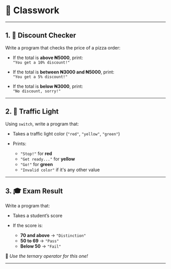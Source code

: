 # 📘 Classwork

---

## 1. 🍕 Discount Checker

Write a program that checks the price of a pizza order:

- If the total is **above ₦5000**, print:  
  `"You get a 10% discount!"`

- If the total is **between ₦3000 and ₦5000**, print:  
  `"You get a 5% discount!"`

- If the total is **below ₦3000**, print:  
  `"No discount, sorry!"`

---

## 2. 🚦 Traffic Light

Using `switch`, write a program that:

- Takes a traffic light color (`"red"`, `"yellow"`, `"green"`)

- Prints:
  - `"Stop!"` for **red**
  - `"Get ready..."` for **yellow**
  - `"Go!"` for **green**
  - `"Invalid color"` if it's any other value

---

## 3. 🎓 Exam Result

Write a program that:

- Takes a student’s score

- If the score is:
  - **70 and above** → `"Distinction"`
  - **50 to 69** → `"Pass"`
  - **Below 50** → `"Fail"`

📝 *Use the ternary operator for this one!*

---
